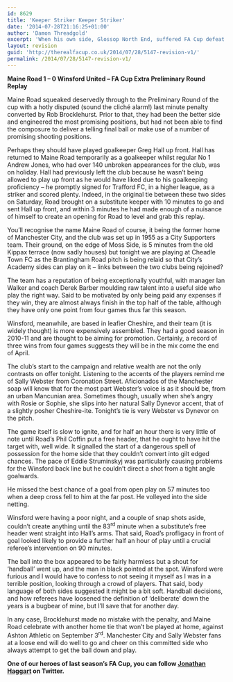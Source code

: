 ```yaml
---
id: 8629
title: 'Keeper Striker Keeper Striker'
date: '2014-07-28T21:16:25+01:00'
author: 'Damon Threadgold'
excerpt: 'When his own side, Glossop North End, suffered FA Cup defeat before he''d even arrived back from an inconveniently timed holiday, Jonathan Haggart felt there was a hole in his season before it had begun.  Which is why, on Tuesday night, he found himself at...'
layout: revision
guid: 'http://therealfacup.co.uk/2014/07/28/5147-revision-v1/'
permalink: /2014/07/28/5147-revision-v1/
---
```


**Maine Road 1 – 0 Winsford United – FA Cup Extra Preliminary Round Replay**

Maine Road squeaked deservedly through to the Preliminary Round of the cup with a hotly disputed (sound the cliché alarm!) last minute penalty converted by Rob Brocklehurst. Prior to that, they had been the better side and engineered the most promising positions, but had not been able to find the composure to deliver a telling final ball or make use of a number of promising shooting positions.

Perhaps they should have played goalkeeper Greg Hall up front. Hall has returned to Maine Road temporarily as a goalkeeper whilst regular No 1 Andrew Jones, who had over 140 unbroken appearances for the club, was on holiday. Hall had previously left the club because he wasn’t being allowed to play up front as he would have liked due to his goalkeeping proficiency – he promptly signed for Trafford FC, in a higher league, as a striker and scored plenty. Indeed, in the original tie between these two sides on Saturday, Road brought on a substitute keeper with 10 minutes to go and sent Hall up front, and within 3 minutes he had made enough of a nuisance of himself to create an opening for Road to level and grab this replay.

You’ll recognise the name Maine Road of course, it being the former home of Manchester City, and the club was set up in 1955 as a City Supporters team. Their ground, on the edge of Moss Side, is 5 minutes from the old Kippax terrace (now sadly houses) but tonight we are playing at Cheadle Town FC as the Brantingham Road pitch is being relaid so that City’s Academy sides can play on it – links between the two clubs being rejoined?

The team has a reputation of being exceptionally youthful, with manager Ian Walker and coach Derek Barber moulding raw talent into a useful side who play the right way. Said to be motivated by only being paid any expenses if they win, they are almost always finish in the top half of the table, although they have only one point from four games thus far this season.

Winsford, meanwhile, are based in leafier Cheshire, and their team (it is widely thought) is more expensively assembled. They had a good season in 2010-11 and are thought to be aiming for promotion. Certainly, a record of three wins from four games suggests they will be in the mix come the end of April.

The club’s start to the campaign and relative wealth are not the only contrasts on offer tonight. Listening to the accents of the players remind me of Sally Webster from Coronation Street. Aficionados of the Manchester soap will know that for the most part Webster’s voice is as it should be, from an urban Mancunian area. Sometimes though, usually when she’s angry with Rosie or Sophie, she slips into her natural Sally Dynevor accent, that of a slightly posher Cheshire-ite. Tonight’s tie is very Webster vs Dynevor on the pitch.

The game itself is slow to ignite, and for half an hour there is very little of note until Road’s Phil Coffin put a free header, that he ought to have hit the target with, well wide. It signalled the start of a dangerous spell of possession for the home side that they couldn’t convert into gilt edged chances. The pace of Eddie Struminskyj was particularly causing problems for the Winsford back line but he couldn’t direct a shot from a tight angle goalwards.

He missed the best chance of a goal from open play on 57 minutes too when a deep cross fell to him at the far post. He volleyed into the side netting.

Winsford were having a poor night, and a couple of snap shots aside, couldn’t create anything until the 83<sup>rd</sup> minute when a substitute’s free header went straight into Hall’s arms. That said, Road’s profligacy in front of goal looked likely to provide a further half an hour of play until a crucial referee’s intervention on 90 minutes.

The ball into the box appeared to be fairly harmless but a shout for ‘handball’ went up, and the man in black pointed at the spot. Winsford were furious and I would have to confess to not seeing it myself as I was in a terrible position, looking through a crowd of players. That said, body language of both sides suggested it might be a bit soft. Handball decisions, and how referees have loosened the definition of ‘deliberate’ down the years is a bugbear of mine, but I’ll save that for another day.

In any case, Brocklehurst made no mistake with the penalty, and Maine Road celebrate with another home tie that won’t be played at home, against Ashton Athletic on September 3<sup>rd</sup>. Manchester City and Sally Webster fans at a loose end will do well to go and cheer on this committed side who always attempt to get the ball down and play.

**One of our heroes of last season’s FA Cup, you can follow [Jonathan Haggart](https://twitter.com/#!/jonathanhaggart) on Twitter.**